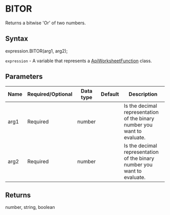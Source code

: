 # BITOR

Returns a bitwise 'Or' of two numbers.

## Syntax

expression.BITOR(arg1, arg2);

`expression` - A variable that represents a [ApiWorksheetFunction](../ApiWorksheetFunction.md) class.

## Parameters

| **Name** | **Required/Optional** | **Data type** | **Default** | **Description** |
| ------------- | ------------- | ------------- | ------------- | ------------- |
| arg1 | Required | number |  | Is the decimal representation of the binary number you want to evaluate. |
| arg2 | Required | number |  | Is the decimal representation of the binary number you want to evaluate. |

## Returns

number, string, boolean